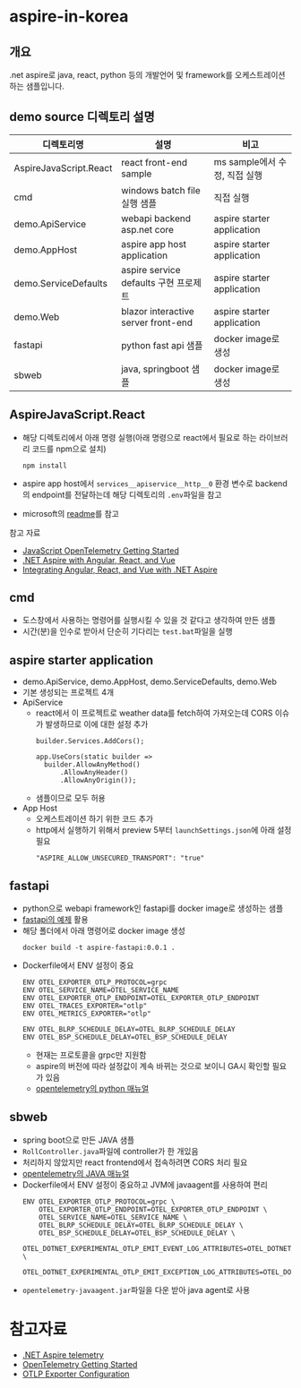 # aspire-in-korea
## 개요
.net aspire로 java, react, python 등의 개발언어 및 framework를 오케스트레이션 하는 샘플입니다.

## demo source 디렉토리 설명
| 디렉토리명 | 설명 | 비고 |
| --------- | ---- | --- |
| AspireJavaScript.React | react front-end sample | ms sample에서 수정, 직접 실행 |
| cmd | windows batch file 실행 샘플 | 직접 실행 |
| demo.ApiService | webapi backend asp.net core | aspire starter application |
| demo.AppHost | aspire app host application | aspire starter application |
| demo.ServiceDefaults | aspire service defaults 구현 프로제트 | aspire starter application |
| demo.Web | blazor interactive server front-end | aspire starter application |
| fastapi | python fast api 샘플 | docker image로 생성 |
| sbweb | java, springboot 샘플 | docker image로 생성 |

## AspireJavaScript.React
- 해당 디렉토리에서 아래 명령 실행(아래 명령으로 react에서 필요로 하는 라이브러리 코드를 npm으로 설치)
  ```
  npm install
  ```
- aspire app host에서 `services__apiservice__http__0` 환경 변수로 backend의 endpoint를 전달하는데 해당 디렉토리의 `.env`파일을 참고 

- microsoft의 [readme](https://github.com/dotnet/aspire-samples/tree/main/samples/AspireWithJavaScript/AspireJavaScript.React)를 참고

참고 자료
- [JavaScript OpenTelemetry Getting Started](https://opentelemetry.io/docs/languages/js/getting-started/)
- [.NET Aspire with Angular, React, and Vue](https://learn.microsoft.com/en-us/samples/dotnet/aspire-samples/aspire-angular-react-vue/)
- [Integrating Angular, React, and Vue with .NET Aspire](https://github.com/dotnet/aspire-samples/tree/main/samples/AspireWithJavaScript)

## cmd
- 도스창에서 사용하는 명령어를 실행시킬 수 있을 것 같다고 생각하여 만든 샘플
- 시간(분)을 인수로 받아서 단순히 기다리는 `test.bat`파일을 실행

## aspire starter application
- demo.ApiService, demo.AppHost, demo.ServiceDefaults, demo.Web
- 기본 생성되는 프로젝트 4개
- ApiService
  - react에서 이 프로젝트로 weather data를 fetch하여 가져오는데 CORS 이슈가 발생하므로 이에 대한 설정 추가
    ```
    builder.Services.AddCors();
    ```
    ```
    app.UseCors(static builder =>
      builder.AllowAnyMethod()
          .AllowAnyHeader()
          .AllowAnyOrigin());
    ```
  - 샘플이므로 모두 허용
- App Host
  - 오케스트레이션 하기 위한 코드 추가
  - http에서 실행하기 위해서 preview 5부터 `launchSettings.json`에 아래 설정 필요
    ```
    "ASPIRE_ALLOW_UNSECURED_TRANSPORT": "true"
    ```

## fastapi
- python으로 webapi framework인 fastapi를 docker image로 생성하는 샘플
- [fastapi의 예제](https://fastapi.tiangolo.com/ko/deployment/docker/) 활용
- 해당 폴더에서 아래 명령어로 docker image 생성
  ``` 
  docker build -t aspire-fastapi:0.0.1 .
  ```
- Dockerfile에서 ENV 설정이 중요
  ```
  ENV OTEL_EXPORTER_OTLP_PROTOCOL=grpc
  ENV OTEL_SERVICE_NAME=OTEL_SERVICE_NAME
  ENV OTEL_EXPORTER_OTLP_ENDPOINT=OTEL_EXPORTER_OTLP_ENDPOINT
  ENV OTEL_TRACES_EXPORTER="otlp"
  ENV OTEL_METRICS_EXPORTER="otlp"

  ENV OTEL_BLRP_SCHEDULE_DELAY=OTEL_BLRP_SCHEDULE_DELAY 
  ENV OTEL_BSP_SCHEDULE_DELAY=OTEL_BSP_SCHEDULE_DELAY
  ```
  - 현재는 프로토콜을 grpc만 지원함
  - aspire의 버전에 따라 설정값이 계속 바뀌는 것으로 보이니 GA시 확인할 필요가 있음
  - [opentelemetry의 python 매뉴얼](https://opentelemetry.io/docs/languages/python/automatic/)

## sbweb
- spring boot으로 만든 JAVA 샘플
- `RollController.java`파일에 controller가 한 개있음
- 처리하지 않았지만 react frontend에서 접속하려면 CORS 처리 필요
- [opentelemetry의 JAVA 매뉴얼](https://opentelemetry.io/docs/languages/java/automatic/)
- Dockerfile에서 ENV 설정이 중요하고 JVM에 javaagent를 사용하여 편리
  ```
  ENV OTEL_EXPORTER_OTLP_PROTOCOL=grpc \
      OTEL_EXPORTER_OTLP_ENDPOINT=OTEL_EXPORTER_OTLP_ENDPOINT \
      OTEL_SERVICE_NAME=OTEL_SERVICE_NAME \
      OTEL_BLRP_SCHEDULE_DELAY=OTEL_BLRP_SCHEDULE_DELAY \
      OTEL_BSP_SCHEDULE_DELAY=OTEL_BSP_SCHEDULE_DELAY \
      OTEL_DOTNET_EXPERIMENTAL_OTLP_EMIT_EVENT_LOG_ATTRIBUTES=OTEL_DOTNET_EXPERIMENTAL_OTLP_EMIT_EVENT_LOG_ATTRIBUTES \
      OTEL_DOTNET_EXPERIMENTAL_OTLP_EMIT_EXCEPTION_LOG_ATTRIBUTES=OTEL_DOTNET_EXPERIMENTAL_OTLP_EMIT_EXCEPTION_LOG_ATTRIBUTES
  ```
- `opentelemetry-javaagent.jar`파일을 다운 받아 java agent로 사용

# 참고자료
- [.NET Aspire telemetry](https://learn.microsoft.com/en-us/dotnet/aspire/fundamentals/telemetry)
- [OpenTelemetry Getting Started](https://opentelemetry.io/docs/getting-started/)
- [OTLP Exporter Configuration](https://opentelemetry.io/docs/languages/sdk-configuration/otlp-exporter)